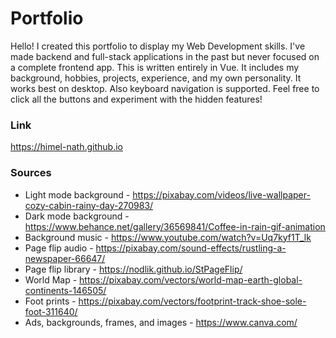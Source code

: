 # Portfolio

Hello! I created this portfolio to display my Web Development skills. I've made backend and full-stack applications in the past but never focused on a complete frontend app. This is written entirely in Vue. It includes my background, hobbies, projects, experience, and my own personality. It works best on desktop. Also keyboard navigation is supported. Feel free to click all the buttons and experiment with the hidden features!

### Link

https://himel-nath.github.io

### Sources

- Light mode background - https://pixabay.com/videos/live-wallpaper-cozy-cabin-rainy-day-270983/
- Dark mode background - https://www.behance.net/gallery/36569841/Coffee-in-rain-gif-animation
- Background music - https://www.youtube.com/watch?v=Uq7kyf1T_lk
- Page flip audio - https://pixabay.com/sound-effects/rustling-a-newspaper-66647/
- Page flip library - https://nodlik.github.io/StPageFlip/
- World Map - https://pixabay.com/vectors/world-map-earth-global-continents-146505/
- Foot prints - https://pixabay.com/vectors/footprint-track-shoe-sole-foot-311640/
- Ads, backgrounds, frames, and images - https://www.canva.com/
